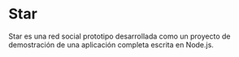 # Star

Star es una red social prototipo desarrollada como un proyecto de demostración
de una aplicación completa escrita en Node.js.
